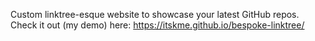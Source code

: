 
Custom linktree-esque website to showcase your latest GitHub repos. Check it out (my demo) here: https://itskme.github.io/bespoke-linktree/
